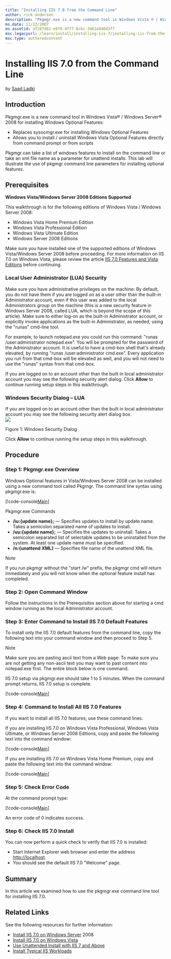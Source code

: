 ```yaml
---
title: "Installing IIS 7.0 from the Command Line"
author: rick-anderson
description: "Pkgmgr.exe is a new command tool in Windows Vista ® / Windows Server ® 2008 for installing Windows Optional Features: Replaces sysocmgr.exe for installing Wi..."
ms.date: 11/22/2007
ms.assetid: af287d62-e8f0-4ff7-8cbc-3d61e840d3f7
msc.legacyurl: /learn/install/installing-iis-7/installing-iis-from-the-command-line
msc.type: authoredcontent
---
```

Installing IIS 7.0 from the Command Line
====================
by [Saad Ladki](https://twitter.com/saadladki)

## Introduction

Pkgmgr.exe is a new command tool in Windows Vista® / Windows Server® 2008 for installing Windows Optional Features:

- Replaces sysocmgr.exe for installing Windows Optional Features
- Allows you to install / uninstall Windows Vista Optional Features directly from command prompt or from scripts

Pkgmgr can take a list of windows features to install on the command line or take an xml file name as a parameter for unattend installs. This lab will illustrate the use of pkgmgr command line parameters for installing optional features.

## Prerequisites

**Windows Vista/Windows Server 2008 Editions Supported**

This walkthrough is for the following editions of Windows Vista / Windows Server 2008:

- Windows Vista Home Premium Edition
- Windows Vista Professional Edition
- Windows Vista Ultimate Edition
- Windows Server 2008 Editions

Make sure you have installed one of the supported editions of Windows Vista/Windows Server 2008 before proceeding. For more information on IIS 7.0 on Windows Vista, please review the article [IIS 7.0 Features and Vista Editions](compatibility-and-feature-requirements-for-windows-vista.md) before continuing.

### Local User Administrator (LUA) Security

Make sure you have administrative privileges on the machine: By default, you do not have them if you are logged on as a user other than the built-in Administrator account, even if this user was added to the local Administrators group on the machine (this is a new security feature in Windows Server 2008, called LUA, which is beyond the scope of this article). Make sure to either log-on as the built-in Administrator account, or explicitly invoke applications as the built-in Administrator, as needed, using the "runas" cmd-line tool.

For example, to launch notepad.exe you could run this command: "runas /user:administrator notepad.exe". You will be prompted for the password of the Administrator account. It is useful to have a cmd-box shell that's already elevated, by running "runas /user:administrator cmd.exe". Every application you run from that cmd-box will be elevated as well, and you will not need to use the "runas" syntax from that cmd-box.

If you are logged on to an account other than the built in local administrator account you may see the following security alert dialog. Click **Allow** to continue running setup steps in this walkthrough.

### Windows Security Dialog – LUA

If you are logged on to an account other than the built in local administrator account you may see the following security alert dialog box.  
[![](installing-iis-from-the-command-line/_static/image2.jpg)](installing-iis-from-the-command-line/_static/image1.jpg)

Figure 1: Windows Security Dialog

Click **Allow** to continue running the setup steps in this walkthrough.

## Procedure

### Step 1: Pkgmgr.exe Overview

Windows Optional features in Vista/Windows Server 2008 can be installed using a new command tool called Pkgmgr. The command line syntax using pkgmgr.exe is:

[!code-console[Main](installing-iis-from-the-command-line/samples/sample1.cmd)]

Pkgmgr.exe Commands

- **/iu:{update name};** &mdash; Specifies updates to install by update name. Takes a semicolon separated name of updates to install.
- **/uu:{update name};** &mdash; Specifies the updates to uninstall. Takes a semicolon separated list of selectable updates to be uninstalled from the system. At least one update name must be specified.
- **/n:{unattend XML}** &mdash; Specifies file name of the unattend XML file.

> [!NOTE]
> If you run pkgmgr without the "start /w" prefix, the pkgmgr cmd will return immediately and you will not know when the optional feature install has completed.

### Step 2: Open Command Window

Follow the instructions in the Prerequisites section above for starting a cmd window running as the local Administrator account.

### Step 3: Enter Command to Install IIS 7.0 Default Features

To install only the IIS 7.0 default features from the command line, copy the following text into your command window and then proceed to Step 5.

> [!NOTE]
> Make sure you are pasting ascii text from a Web page: To make sure you are not getting any non-ascii text you may want to past content into notepad.exe first. The entire block below is one command.

IIS 7.0 setup via pkgmgr.exe should take 1 to 5 minutes. When the command prompt returns, IIS 7.0 setup is complete.

[!code-console[Main](installing-iis-from-the-command-line/samples/sample2.cmd)]

### Step 4: Command to Install All IIS 7.0 Features

If you want to install all IIS 7.0 features, use these command lines.

If you are installing IIS 7.0 on Windows Vista Professional, Windows Vista Ultimate, or Windows Server 2008 Editions, copy and paste the following text into the command window:

[!code-console[Main](installing-iis-from-the-command-line/samples/sample3.cmd)]

If you are installing IIS 7.0 on Windows Vista Home Premium, copy and paste the following text into the command window:

[!code-console[Main](installing-iis-from-the-command-line/samples/sample4.cmd)]

### Step 5: Check Error Code

At the command prompt type:

[!code-console[Main](installing-iis-from-the-command-line/samples/sample5.cmd)]

An error code of 0 indicates success.

### Step 6: Check IIS 7.0 Install

You can now perform a quick check to verify that IIS 7.0 is installed:

- Start Internet Explorer web browser and enter the address [http://localhost](http://localhost/).
- You should see the default IIS 7.0 "Welcome" page.

## Summary

In this article we examined how to use the pkgmgr.exe command line tool for installing IIS 7.0.

## Related Links

See the following resources for further information:

- [Install IIS 7.0 on Windows Server](installing-iis-7-and-above-on-windows-server-2008-or-windows-server-2008-r2.md) 2008
- [Install IIS 7.0 on Windows Vista](installing-iis-on-windows-vista-and-windows-7.md)
- [Use Unattended Install with IIS 7 and Above](using-unattended-setup-to-install-iis.md)
- [Install Typical IIS Workloads](install-typical-iis-workloads.md)